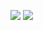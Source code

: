  <a href="mailto:tlgns1212@naver.com" target="_blank"><img src="https://img.shields.io/badge/tlgns1212@naver.com-EA4335?style=flat-square&logo=Gmail&logoColor=white"/></a>
<a href="https://www.instagram.com/k.sh_n/" target="_blank"><img src="https://img.shields.io/badge/k.sh_n-DD0B78?style=flat-square&logo=Instagram&logoColor=white"/></a>
